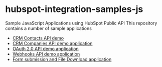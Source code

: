 # hubspot-integration-samples-js
Sample JavaScript Applications using HubSpot Public API
This repository contains a number of sample applications
 - [CRM Contacts API demo](https://github.com/HubSpot/integration-examples-nodejs/tree/master/contacts-app)
 - [CRM Companies API demo application](https://github.com/HubSpot/integration-examples-nodejs/tree/master/companies-app)
 - [OAuth 2.0 API demo application](https://github.com/HubSpot/integration-examples-nodejs/tree/master/oauth-app)
 - [Webhooks API demo application](https://github.com/HubSpot/integration-examples-nodejs/tree/master/webhooks-app)
 - [Form submission and File Download application](https://github.com/HubSpot/integration-examples-nodejs/tree/master/form-file-submission-access-app)
